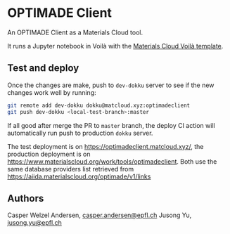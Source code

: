 # OPTIMADE Client

An OPTIMADE Client as a Materials Cloud tool.

It runs a Jupyter notebook in Voilà with the [Materials Cloud Voilà template](https://github.com/materialscloud-org/voila-materialscloud-template).

## Test and deploy

Once the changes are make, push to `dev-dokku` server to see if the new changes work well by running: 

```bash
git remote add dev-dokku dokku@matcloud.xyz:optimadeclient
git push dev-dokku <local-test-branch>:master
```

If all good after merge the PR to `master` branch, the deploy CI action will automatically run push to production `dokku` server.

The test deployment is on https://optimadeclient.matcloud.xyz/, the production deployment is on https://www.materialscloud.org/work/tools/optimadeclient. 
Both use the same database providers list retrieved from https://aiida.materialscloud.org/optimade/v1/links

## Authors

Casper Welzel Andersen, casper.andersen@epfl.ch
Jusong Yu, jusong.yu@epfl.ch
